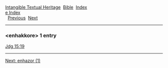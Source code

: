 [Intangible Textual Heritage](../../index)  [Bible](../index) 
[Index](index)   
[e Index](_e_)  
  [Previous](c03715)  [Next](c03717) 

------------------------------------------------------------------------

### &lt;enhakkore&gt; 1 entry

[Jdg 15:19](../kjv/jdg015.htm#019)  

------------------------------------------------------------------------

[Next: enhazor (1)](c03717)
